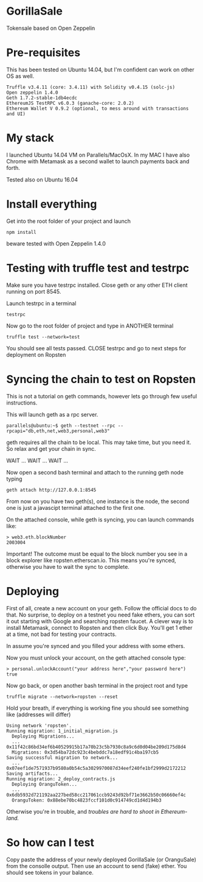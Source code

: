 # GorillaSale
Tokensale based on Open Zeppelin


# Pre-requisites
This has been tested on Ubuntu 14.04, but I'm confident can work on other OS as well.
```
Truffle v3.4.11 (core: 3.4.11) with Solidity v0.4.15 (solc-js)
Open zeppelin 1.4.0
Geth 1.7.2-stable-1db4ecdc
EthereumJS TestRPC v6.0.3 (ganache-core: 2.0.2)
Ethereum Wallet V 0.9.2 (optional, to mess around with transactions and UI)
```

# My stack
I launched Ubuntu 14.04 VM on Parallels/MacOsX. In my MAC I have also Chrome with Metamask as a second wallet to launch payments back and forth.  

Tested also on Ubuntu 16.04


# Install everything

Get into the root folder of your project and launch

```
npm install
```
beware tested with Open Zeppelin 1.4.0



# Testing with truffle test and testrpc

Make sure you have testrpc installed. Close geth or any other ETH client running on port 8545. 

Launch testrpc in a terminal

```
testrpc
```

Now go to the root folder of project and type in ANOTHER terminal

```
truffle test --network=test
```

You should see all tests passed. CLOSE testrpc and go to next steps for deployment on Ropsten



# Syncing the chain to test on Ropsten


This is not a tutorial on geth commands, however lets go through few useful instructions. 

This will launch geth as a rpc server. 
```
parallels@ubuntu:~$ geth --testnet --rpc --rpcapi="db,eth,net,web3,personal,web3"
```
geth requires all the chain to be local. This may take time, but you need it. So relax and get your chain in sync.

WAIT ... WAIT ... WAIT ...


Now open a second bash terminal and attach to the running geth node typing
```
geth attach http://127.0.0.1:8545
```

From now on you have two geth(s), one instance is the node, the second one is just a javascipt terminal attached to the first one.

On the attached console, while geth is syncing, you can launch commands like:

```
> web3.eth.blockNumber
2003004
```
Important! The outcome must be equal to the block number you see in a block explorer like ropsten.etherscan.io.  This means you're synced, otherwise you have to wait the sync to complete.


# Deploying

First of all, create a new account on your geth. Follow the official docs to do that. 
No surprise, to deploy on a testnet you need fake ethers, you can sort it out starting with Google and searching ropsten faucet. A clever way is to install Metamask, connect to Ropsten and then click Buy. You'll get 1 ether at a time, not bad for testing your contracts.

In assume you're synced and you filled your address with some ethers. 

Now you must unlock your account, on the geth attached console type:
```
> personal.unlockAccount("your address here","your password here")
true
```

Now go back, or open another bash terminal in the project root and type
```
truffle migrate --network=ropsten --reset
```


Hold your breath, if everything is working fine you should see something like (addresses will differ)
```
Using network 'ropsten'.
Running migration: 1_initial_migration.js
  Deploying Migrations...
  ... 0x11f42c86bd34ef6b40529915b17a70b23c5b7930c8a9c6d0d04be209d175d8d4
  Migrations: 0x3d54ba72dc923c4bebddc7a18edf91c4ba197cb5
Saving successful migration to network...
  ... 0x07eef1de7571937b9580a0b54c5a3029970087d34eef240fe1bf2999d2172212
Saving artifacts...
Running migration: 2_deploy_contracts.js
  Deploying OranguToken...
  ... 0x6db5932d721192aa227bed58cc217061ccb9243d92bf71e3662b50c06660ef4c
  OranguToken: 0x88ebe70bc4823fccf101d0c914749cd1d4d194b3

```
Otherwise you're in trouble, and *troubles are hard to shoot in Ethereum-land.*




# So how can I test

Copy paste the address of your newly deployed GorillaSale (or OranguSale) from the consolle output. Then use an account to send (fake) ether. You should see tokens in your balance.
